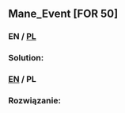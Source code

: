 ## Mane_Event [FOR 50]

>

### EN / [PL](#rozwiązanie)

### Solution:

### [EN](#solution) / PL

### Rozwiązanie:
